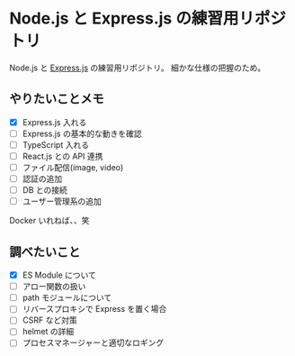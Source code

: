 # Node.js と Express.js の練習用リポジトリ

Node.js と [Express.js](https://expressjs.com/) の練習用リポジトリ。
細かな仕様の把握のため。

## やりたいことメモ

- [x] Express.js 入れる
- [ ] Express.js の基本的な動きを確認
- [ ] TypeScript 入れる
- [ ] React.js との API 連携
- [ ] ファイル配信(image, video)
- [ ] 認証の追加
- [ ] DB との接続
- [ ] ユーザー管理系の追加

Docker いれねば、、笑

## 調べたいこと

- [x] ES Module について
- [ ] アロー関数の扱い
- [ ] path モジュールについて
- [ ] リバースプロキシで Express を置く場合
- [ ] CSRF など対策
- [ ] helmet の詳細
- [ ] プロセスマネージャーと適切なロギング
